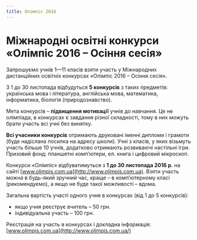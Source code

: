 ```yaml
---
title: Олімпіс 2016
---
```


# Міжнародні освітні конкурси «Олімпіс 2016 – Осіння сесія»

Запрошуємо учнів 1—11 класів взяти участь у Міжнародних дистанційних освітніх конкурсах «Олімпіс 2016 – Осіння сесія».

З 1 до 30 листопада відбудуться **5 конкурсів** з таких предметів: українська мова і література, англійська мова, математика, інформатика, біологія (природознавство).

Мета конкурсів – **підвищення мотивації** учнів до навчання. Це не олімпіада, в конкурсах є завдання різної складності, тому в них можуть брати участь всі учні без винятку.

**Всі учасники конкурсів** отримають друковані іменні дипломи і грамоти (буде надіслана посилка на адресу школи). Учні з класів, у яких візьмуть участь більше 10 учнів, додатково отримають розвиваючі настільні ігри. Призовий фонд: планшетні комп’ютери, ел. книга і цифровий мікроскоп.

Конкурси «Олімпіс» відбуватимуться з **1 до 30 листопада 2016 р.** на сайті [www.olimpis.com.ua](http://www.olimpis.com.ua). Взяти участь можна в будь-який зручний час, краще – в комп’ютерному класі (рекомендуємо), а якщо не буде такої можливості – вдома.

Загальна вартість участі одного учня в конкурсах (від 1 до 5 конкурсів):

- якщо учня реєструє вчитель – 50 грн.
- індивідуальна участь – 100 грн.

Реєстрація на участь в конкурсах і докладна інформація: [www.olimpis.com.ua](http://www.olimpis.com.ua/)
